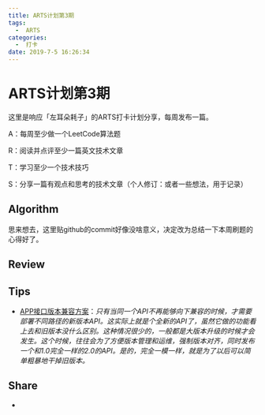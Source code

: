 ```yaml
---
title: ARTS计划第3期
tags: 
  -  ARTS
categories: 
  -  打卡
date: 2019-7-5 16:26:34
---
```


# ARTS计划第3期

这里是响应「左耳朵耗子」的ARTS打卡计划分享，每周发布一篇。
<!-- more -->

A：每周至少做一个LeetCode算法题

R：阅读并点评至少一篇英文技术文章

T：学习至少一个技术技巧

S：分享一篇有观点和思考的技术文章（个人修订：或者一些想法，用于记录）

## Algorithm

思来想去，这里贴github的commit好像没啥意义，决定改为总结一下本周刷题的心得好了。

## Review

## Tips

- [APP接口版本兼容方案](https://www.cnblogs.com/dahe007/p/6255401.html)：*只有当同一个API不再能够向下兼容的时候，才需要部署不同路径的新版本API。这实际上就是个全新的API了，虽然它做的功能看上去和旧版本没什么区别。这种情况很少的，一般都是大版本升级的时候才会发生。这个时候，往往会为了方便版本管理和运维，强制版本对齐，同时发布一个和1.0完全一样的2.0的API。是的，完全一模一样，就是为了以后可以简单粗暴地干掉旧版本。*

## Share

- 
  